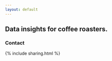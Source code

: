 ```yaml
---
layout: default
---
```


## Data insights for coffee roasters. 

### Contact
{% include sharing.html %}

